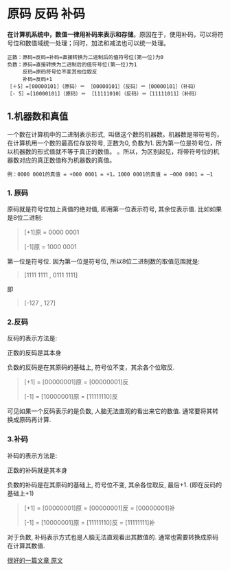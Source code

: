 # 原码 反码 补码

**在计算机系统中，数值一律用补码来表示和存储**。原因在于，使用补码，可以将符号位和数值域统一处理；同时，加法和减法也可以统一处理。

```
正数：原码=反码=补码=直接转换为二进制后的值符号位(第一位)为0
负数：原码=直接转换为二进制后的值符号位(第一位)为1
     反码=原码符号位不变其他位取反
     补码=反码+1
［＋5］=[00000101]（原码）＝ ［00000101］（反码）＝［00000101］（补码）
［- 5］=[10000101]（原码）＝ ［11111010］（反码）＝［11111011］（补码）
```



## 1.机器数和真值

一个数在计算机中的二进制表示形式,  叫做这个数的机器数。机器数是带符号的，在计算机用一个数的最高位存放符号, 正数为0, 负数为1. 因为第一位是符号位，所以机器数的形式值就不等于真正的数值。 。所以，为区别起见，将带符号位的机器数对应的真正数值称为机器数的真值。 

```
例：0000 0001的真值 = +000 0001 = +1，1000 0001的真值 = –000 0001 = –1
```

### 1. 原码

原码就是符号位加上真值的绝对值, 即用第一位表示符号, 其余位表示值. 比如如果是8位二进制:

> [+1]原 = 0000 0001
>
> [-1]原 = 1000 0001

第一位是符号位. 因为第一位是符号位, 所以8位二进制数的取值范围就是:

> [1111 1111 , 0111 1111]

即

> [-127 , 127]

### 2.反码

反码的表示方法是:

正数的反码是其本身

负数的反码是在其原码的基础上, 符号位不变，其余各个位取反.

> [+1] = [00000001]原 = [00000001]反
>
> [-1] = [10000001]原 = [11111110]反

可见如果一个反码表示的是负数, 人脑无法直观的看出来它的数值. 通常要将其转换成原码再计算.

### 3.补码

补码的表示方法是:

正数的补码就是其本身

负数的补码是在其原码的基础上, 符号位不变, 其余各位取反, 最后+1. (即在反码的基础上+1)

> [+1] = [00000001]原 = [00000001]反 = [00000001]补
>
> [-1] = [10000001]原 = [11111110]反 = [11111111]补

对于负数, 补码表示方式也是人脑无法直观看出其数值的. 通常也需要转换成原码在计算其数值.



[很好的一篇文章 原文](https://www.cnblogs.com/zhangziqiu/archive/2011/03/30/ComputerCode.html)
